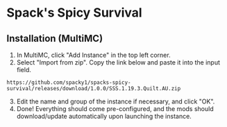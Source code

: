 # Spack's Spicy Survival

## Installation (MultiMC)
1. In MultiMC, click "Add Instance" in the top left corner.
2. Select "Import from zip". Copy the link below and paste it into the input field.
```
https://github.com/spacky1/spacks-spicy-survival/releases/download/1.0.0/SSS.1.19.3.Quilt.AU.zip
```
3. Edit the name and group of the instance if necessary, and click "OK".
4. Done! Everything should come pre-configured, and the mods should download/update automatically upon launching the instance.
